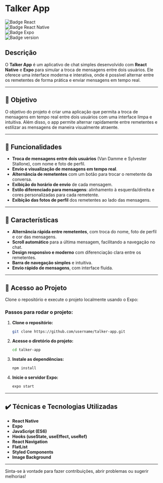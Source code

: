 # **Talker App** 

![Badge React](https://img.shields.io/badge/React-61DAFB?style=for-the-badge&logo=react&logoColor=black)  
![Badge React Native](https://img.shields.io/badge/React%20Native-61DAFB?style=for-the-badge&logo=react&logoColor=black)  
![Badge Expo](https://img.shields.io/badge/Expo-1B1F23?style=for-the-badge&logo=expo&logoColor=white)  
![Badge version](https://img.shields.io/badge/version-1.0-blue)  

## Descrição

O **Talker App** é um aplicativo de chat simples desenvolvido com **React Native** e **Expo** para simular a troca de mensagens entre dois usuários. Ele oferece uma interface moderna e interativa, onde é possível alternar entre os remetentes de forma prática e enviar mensagens em tempo real.

---

## :dart: Objetivo

O objetivo do projeto é criar uma aplicação que permita a troca de mensagens em tempo real entre dois usuários com uma interface limpa e intuitiva. Além disso, o app permite alternar rapidamente entre remetentes e estilizar as mensagens de maneira visualmente atraente.

---

## :hammer: Funcionalidades

- **Troca de mensagens entre dois usuários** (Van Damme e Sylvester Stallone), com nome e foto de perfil.
- **Envio e visualização de mensagens em tempo real**.
- **Alternância de remetentes** com um botão para trocar o remetente da conversa.
- **Exibição do horário de envio** de cada mensagem.
- **Estilo diferenciado para mensagens**: alinhamento à esquerda/direita e cores personalizadas para cada remetente.
- **Exibição das fotos de perfil** dos remetentes ao lado das mensagens.

---

## :scroll: Características

- **Alternância rápida entre remetentes**, com troca do nome, foto de perfil e cor das mensagens.
- **Scroll automático** para a última mensagem, facilitando a navegação no chat.
- **Design responsivo e moderno** com diferenciação clara entre os remetentes.
- **Barra de navegação simples** e intuitiva.
- **Envio rápido de mensagens**, com interface fluida.

---

## 📁 Acesso ao Projeto

Clone o repositório e execute o projeto localmente usando o Expo:

### Passos para rodar o projeto:

1. **Clone o repositório:**

    ```bash
    git clone https://github.com/username/talker-app.git
    ```

2. **Acesse o diretório do projeto:**

    ```bash
    cd talker-app
    ```

3. **Instale as dependências:**

    ```bash
    npm install
    ```

4. **Inicie o servidor Expo:**

    ```bash
    expo start
    ```

---

## ✔️ Técnicas e Tecnologias Utilizadas

- **React Native**
- **Expo**
- **JavaScript (ES6)**
- **Hooks (useState, useEffect, useRef)**
- **React Navigation**
- **FlatList**
- **Styled Components**
- **Image Background**

---

Sinta-se à vontade para fazer contribuições, abrir problemas ou sugerir melhorias!

